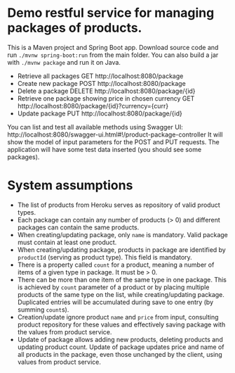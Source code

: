 # Demo restful service for managing packages of products.

This is a Maven project and Spring Boot app. Download source code and run `./mvnw spring-boot:run` from the main folder.
You can also build a jar with `./mvnw package` and run it on Java.

* Retrieve all packages GET http://localhost:8080/package
* Create new package POST http://localhost:8080/package
* Delete a package DELETE http://localhost:8080/package/{id}
* Retrieve one package showing price in chosen currency GET http://localhost:8080/package/{id}?currency={curr}
* Update package PUT http://localhost:8080/package/{id}

You can list and test all available methods using Swagger UI: http://localhost:8080/swagger-ui.html#!/product-package-controller
It will show the model of input parameters for the POST and PUT requests.
The application will have some test data inserted (you should see some packages).

# System assumptions

* The list of products from Heroku serves as repository of valid product types.
* Each package can contain any number of products (> 0) and different packages can contain the same products.
* When creating/updating package, only `name` is mandatory. Valid package must contain at least one product.
* When creating/updating package, products in package are identified by `productId` (serving as product type). This field is mandatory.
* There is a property called `count` for a product, meaning a number of items of a given type in package. It must be > 0.
* There can be more than one item of the same type in one package. This is achieved by `count` parameter of a product or by placing multiple products of the same type on the list, while creating/updating package. Duplicated entries will be accumulated during save to one entry (by summing `count`s).
* Creation/update ignore product `name` and `price` from input, consulting product repository for these values and effectively saving package with the values from product service.
* Update of package allows adding new products, deleting products and updating product count. Update of package updates price and name of all products in the package, even those unchanged by the client, using values from product service.
